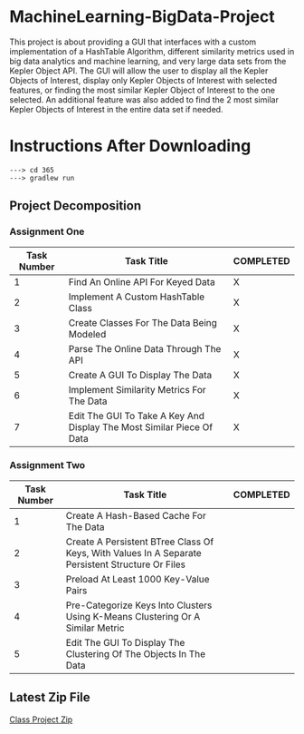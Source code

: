 # MachineLearning-BigData-Project
This project is about providing a GUI that interfaces with a custom implementation of a HashTable Algorithm, different similarity metrics used in big data analytics and machine learning, and very large data sets from the Kepler Object API. The GUI will allow the user to display all the Kepler Objects of Interest, display only Kepler Objects of Interest with selected features, or finding the most similar Kepler Object of Interest to the one selected. An additional feature was also added to find the 2 most similar Kepler Objects of Interest in the entire data set if needed.
# Instructions After Downloading
```
---> cd 365
---> gradlew run
```

## Project Decomposition
### Assignment One
Task Number | Task Title | COMPLETED
----------- | ---------- | ---------
1 | Find An Online API For Keyed Data | X
2 | Implement A Custom HashTable Class | X
3 | Create Classes For The Data Being Modeled | X
4 | Parse The Online Data Through The API | X
5 | Create A GUI To Display The Data | X
6 | Implement Similarity Metrics For The Data | X
7 | Edit The GUI To Take A Key And Display The Most Similar Piece Of Data | X

### Assignment Two
Task Number | Task Title | COMPLETED
----------- | ---------- | ---------
1 | Create A Hash-Based Cache For The Data | 
2 | Create A Persistent BTree Class Of Keys, With Values In A Separate Persistent Structure Or Files | 
3 | Preload At Least 1000 Key-Value Pairs | 
4 | Pre-Categorize Keys Into Clusters Using K-Means Clustering Or A Similar Metric | 
5 | Edit The GUI To Display The Clustering Of The Objects In The Data | 

## Latest Zip File
[Class Project Zip](http://cs.oswego.edu/~kzeller/Portfolio/coursework/csc365/MachineLearning-BigData-Project.zip)
